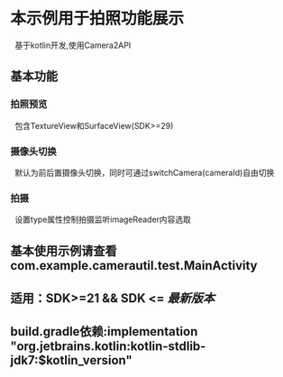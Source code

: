 # 本示例用于拍照功能展示
&nbsp;&nbsp;基于kotlin开发,使用Camera2API
## 基本功能
### 拍照预览
&nbsp;&nbsp;包含TextureView和SurfaceView(SDK>=29)
### 摄像头切换
&nbsp;&nbsp;默认为前后置摄像头切换，同时可通过switchCamera(cameraId)自由切换
### 拍摄
&nbsp;&nbsp;设置type属性控制拍摄监听imageReader内容选取
## 基本使用示例请查看com.example.camerautil.test.MainActivity
## 适用：SDK>=21 && SDK <= $最新版本$
## build.gradle依赖:implementation "org.jetbrains.kotlin:kotlin-stdlib-jdk7:$kotlin_version"
